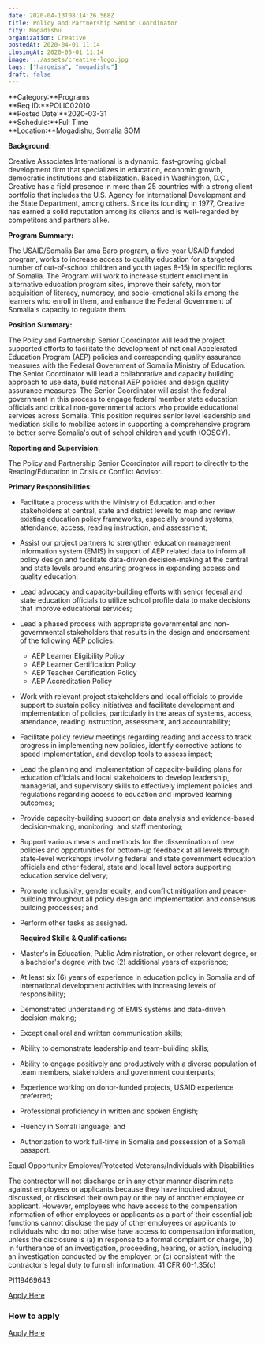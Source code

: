 ```yaml
---
date: 2020-04-13T08:14:26.568Z
title: Policy and Partnership Senior Coordinator
city: Mogadishu
organization: Creative
postedAt: 2020-04-01 11:14
closingAt: 2020-05-01 11:14
image: ../assets/creative-logo.jpg
tags: ["hargeisa", "mogadishu"]
draft: false
---
```

<!--StartFragment-->

**Category:**Programs\
**Req ID:**POLIC02010\
**Posted Date:**2020-03-31\
**Schedule:**Full Time\
**Location:**Mogadishu, Somalia SOM

**Background:**

Creative Associates International is a dynamic, fast-growing global development firm that specializes in education, economic growth, democratic institutions and stabilization. Based in Washington, D.C., Creative has a field presence in more than 25 countries with a strong client portfolio that includes the U.S. Agency for International Development and the State Department, among others. Since its founding in 1977, Creative has earned a solid reputation among its clients and is well-regarded by competitors and partners alike.

**Program Summary:**

The USAID/Somalia Bar ama Baro program, a five-year USAID funded program, works to increase access to quality education for a targeted number of out-of-school children and youth (ages 8-15) in specific regions of Somalia. The Program will work to increase student enrollment in alternative education program sites, improve their safety, monitor acquisition of literacy, numeracy, and socio-emotional skills among the learners who enroll in them, and enhance the Federal Government of Somalia's capacity to regulate them.

**Position Summary:**

The Policy and Partnership Senior Coordinator will lead the project supported efforts to facilitate the development of national Accelerated Education Program (AEP) policies and corresponding quality assurance measures with the Federal Government of Somalia Ministry of Education. The Senior Coordinator will lead a collaborative and capacity building approach to use data, build national AEP policies and design quality assurance measures. The Senior Coordinator will assist the federal government in this process to engage federal member state education officials and critical non-governmental actors who provide educational services across Somalia. This position requires senior level leadership and mediation skills to mobilize actors in supporting a comprehensive program to better serve Somalia's out of school children and youth (OOSCY).

**Reporting and Supervision:**

The Policy and Partnership Senior Coordinator will report to directly to the Reading/Education in Crisis or Conflict Advisor.

**Primary Responsibilities:**

* Facilitate a process with the Ministry of Education and other stakeholders at central, state and district levels to map and review existing education policy frameworks, especially around systems, attendance, access, reading instruction, and assessment;
* Assist our project partners to strengthen education management information system (EMIS) in support of AEP related data to inform all policy design and facilitate data-driven decision-making at the central and state levels around ensuring progress in expanding access and quality education;
* Lead advocacy and capacity-building efforts with senior federal and state education officials to utilize school profile data to make decisions that improve educational services;
* Lead a phased process with appropriate governmental and non-governmental stakeholders that results in the design and endorsement of the following AEP policies:

  * AEP Learner Eligibility Policy
  * AEP Learner Certification Policy
  * AEP Teacher Certification Policy
  * AEP Accreditation Policy
* Work with relevant project stakeholders and local officials to provide support to sustain policy initiatives and facilitate development and implementation of policies, particularly in the areas of systems, access, attendance, reading instruction, assessment, and accountability;
* Facilitate policy review meetings regarding reading and access to track progress in implementing new policies, identify corrective actions to speed implementation, and develop tools to assess impact;
* Lead the planning and implementation of capacity-building plans for education officials and local stakeholders to develop leadership, managerial, and supervisory skills to effectively implement policies and regulations regarding access to education and improved learning outcomes;
* Provide capacity-building support on data analysis and evidence-based decision-making, monitoring, and staff mentoring;
* Support various means and methods for the dissemination of new policies and opportunities for bottom-up feedback at all levels through state-level workshops involving federal and state government education officials and other federal, state and local level actors supporting education service delivery;
* Promote inclusivity, gender equity, and conflict mitigation and peace-building throughout all policy design and implementation and consensus building processes; and
* Perform other tasks as assigned.

  **Required Skills & Qualifications:**
* Master's in Education, Public Administration, or other relevant degree, or a bachelor's degree with two (2) additional years of experience;
* At least six (6) years of experience in education policy in Somalia and of international development activities with increasing levels of responsibility;
* Demonstrated understanding of EMIS systems and data-driven decision-making;
* Exceptional oral and written communication skills;
* Ability to demonstrate leadership and team-building skills;
* Ability to engage positively and productively with a diverse population of team members, stakeholders and government counterparts;
* Experience working on donor-funded projects, USAID experience preferred;
* Professional proficiency in written and spoken English;
* Fluency in Somali language; and
* Authorization to work full-time in Somalia and possession of a Somali passport.

Equal Opportunity Employer/Protected Veterans/Individuals with Disabilities

The contractor will not discharge or in any other manner discriminate against employees or applicants because they have inquired about, discussed, or disclosed their own pay or the pay of another employee or applicant. However, employees who have access to the compensation information of other employees or applicants as a part of their essential job functions cannot disclose the pay of other employees or applicants to individuals who do not otherwise have access to compensation information, unless the disclosure is (a) in response to a formal complaint or charge, (b) in furtherance of an investigation, proceeding, hearing, or action, including an investigation conducted by the employer, or (c) consistent with the contractor's legal duty to furnish information. 41 CFR 60-1.35(c)

PI119469643

[Apply Here](http://www.click2apply.net/f7xzvt627hbmc3b4)

### How to apply

[Apply Here](http://www.click2apply.net/f7xzvt627hbmc3b4)

<!--EndFragment-->